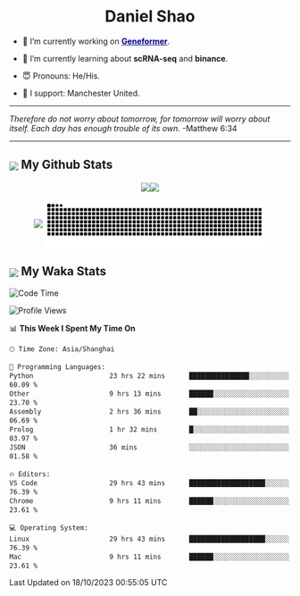 

<h1 align="center">Daniel Shao</h1>

- 🐒 I’m currently working on <strong><a href="https://huggingface.co/ctheodoris/Geneformer" style="color: darkblue">Geneformer</a></strong>.

- 🥹 I’m currently learning about **scRNA-seq** and **binance**.

- 😇 Pronouns: He/His.

- 🦧 I support: Manchester United.

---

<i> Therefore do not worry about tomorrow, for tomorrow will worry about itself. Each day has enough trouble of its own. </i> -Matthew 6:34

---

<h2><img src="https://emojis.slackmojis.com/emojis/images/1579216111/7550/pikachu_wave.gif?1579216111" align="center" width="28" /> My Github Stats</h2>

<p align="center"><img align="center" src = "https://github-readme-stats.vercel.app/api?username=super-dainiu&show_icons=true&count_private=true&theme=tokyonight&hide=issues&line_height=30" width="400px"><img align="center" src = "https://github-readme-streak-stats.herokuapp.com/?user=super-dainiu&theme=tokyonight" width="400px"></p>

<p align="center"><img align="center" width="400px" src="https://github-readme-stats.vercel.app/api/top-langs/?username=super-dainiu&layout=compact&theme=tokyonight&hide=html,tex,jupyter%20notebook"><img align="center" width="400px" src="https://github.com/super-dainiu/super-dainiu/blob/output/github-contribution-grid-snake.svg"></p>

<h2><img src="https://emojis.slackmojis.com/emojis/images/1579216111/7550/pikachu_wave.gif?1579216111" align="center" width="28" /> My Waka Stats</h2>

<!--START_SECTION:waka-->
![Code Time](http://img.shields.io/badge/Code%20Time-715%20hrs%2049%20mins-blue)

![Profile Views](http://img.shields.io/badge/Profile%20Views-0-blue)

📊 **This Week I Spent My Time On** 

```text
🕑︎ Time Zone: Asia/Shanghai

💬 Programming Languages: 
Python                   23 hrs 22 mins      ███████████████░░░░░░░░░░   60.09 % 
Other                    9 hrs 13 mins       ██████░░░░░░░░░░░░░░░░░░░   23.70 % 
Assembly                 2 hrs 36 mins       ██░░░░░░░░░░░░░░░░░░░░░░░   06.69 % 
Prolog                   1 hr 32 mins        █░░░░░░░░░░░░░░░░░░░░░░░░   03.97 % 
JSON                     36 mins             ░░░░░░░░░░░░░░░░░░░░░░░░░   01.58 % 

🔥 Editors: 
VS Code                  29 hrs 43 mins      ███████████████████░░░░░░   76.39 % 
Chrome                   9 hrs 11 mins       ██████░░░░░░░░░░░░░░░░░░░   23.61 % 

💻 Operating System: 
Linux                    29 hrs 43 mins      ███████████████████░░░░░░   76.39 % 
Mac                      9 hrs 11 mins       ██████░░░░░░░░░░░░░░░░░░░   23.61 % 
```


 Last Updated on 18/10/2023 00:55:05 UTC
<!--END_SECTION:waka-->
